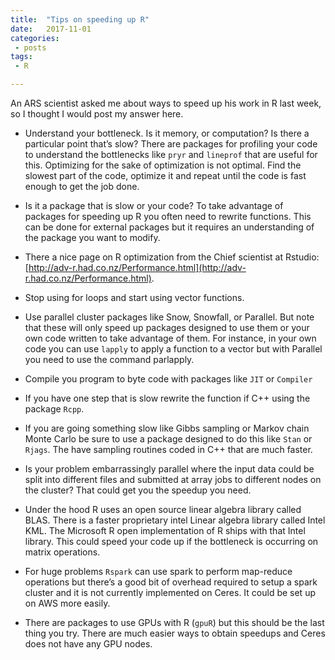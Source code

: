 ```yaml
---
title:  "Tips on speeding up R"
date:   2017-11-01
categories:
 - posts
tags:
 - R

---
```



An ARS scientist asked me about ways to speed up his work in R last week, so I
thought I would post my answer here.

* Understand your bottleneck. Is it memory, or computation?  Is there a particular point that’s slow?  There are packages for
profiling your code to understand the bottlenecks like ```pryr``` and  ```lineprof``` that
are useful for this.  Optimizing for the sake of optimization is not optimal.
Find the slowest part of the code, optimize it and repeat until the code is fast
enough to get the job done.

* Is it a package that is slow or your code?  To take advantage of packages for
speeding up R you often need to rewrite functions.  This can be done for
external packages but it requires an understanding of the package you want to
modify.

* There a nice page on R optimization from the Chief scientist at Rstudio:
[http://adv-r.had.co.nz/Performance.html](http://adv-r.had.co.nz/Performance.html).

* Stop using for loops and start using vector functions.

* Use parallel cluster packages like Snow, Snowfall, or Parallel. But note that
these will only speed up packages designed to use them or your own code written
to take advantage of them.  For instance, in your own code you can use ```lapply``` to
apply a function to a vector but with Parallel you need to use the command
parlapply.

* Compile you program to byte code with packages like ```JIT``` or ```Compiler```

* If you have one step that is slow rewrite the function if C++ using the package ```Rcpp```.

* If you are going something slow like Gibbs sampling or Markov chain Monte Carlo
be sure to use a package designed to do this like ```Stan``` or ```Rjags```. The have
sampling routines coded in C++ that are much faster.

* Is your problem embarrassingly parallel where the input data could be split into
different files and submitted at array jobs to different nodes on the cluster?
That could get you the speedup you need.

* Under the hood R uses an open source linear algebra library called BLAS. There
is a faster proprietary intel Linear algebra library called Intel KML.  The
Microsoft R open implementation of R ships with that Intel library. This could
speed your code up if the bottleneck is occurring on matrix operations.

* For huge problems ```Rspark``` can use spark to perform map-reduce operations but
there’s a good bit of overhead required to setup a spark cluster and it is not
currently implemented on Ceres. It could be set up on AWS more easily.

* There are packages to use GPUs with R (```gpuR```) but this should be the last thing
you try. There are much easier ways to obtain speedups and Ceres does not have
any GPU nodes.
